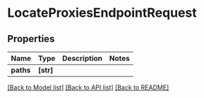 # LocateProxiesEndpointRequest


## Properties
Name | Type | Description | Notes
------------ | ------------- | ------------- | -------------
**paths** | **[str]** |  | 

[[Back to Model list]](../#documentation-for-models) [[Back to API list]](../#documentation-for-api-endpoints) [[Back to README]](../)


